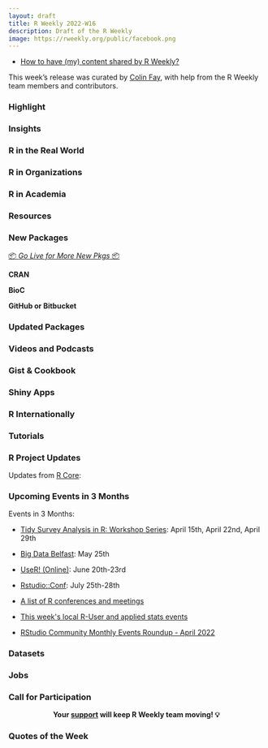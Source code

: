```yaml
---
layout: draft
title: R Weekly 2022-W16
description: Draft of the R Weekly
image: https://rweekly.org/public/facebook.png
---
```


+ [How to have (my) content shared by R Weekly?](https://github.com/rweekly/rweekly.org#how-to-have-my-content-shared-by-r-weekly)

This week’s release was curated by [Colin Fay](https://twitter.com/_ColinFay), with help from the R Weekly team members and contributors.

### Highlight



### Insights



### R in the Real World



### R in Organizations



### R in Academia



### Resources



### New Packages

<p class="added-hostname"><a href="https://rweekly.org/live" target="_blank" class="externalLink">📦 <i>Go Live for More New Pkgs</i> 📦</a></p>

**CRAN**



**BioC**



**GitHub or Bitbucket**



### Updated Packages



### Videos and Podcasts



### Gist & Cookbook



### Shiny Apps



### R Internationally



### Tutorials



<!--<div class="post-more-begin></div><div class="post-more-end"></div>-->

### R Project Updates

Updates from [R Core](http://developer.r-project.org/blosxom.cgi/R-devel/NEWS):


### Upcoming Events in 3 Months

Events in 3 Months:

+ [Tidy Survey Analysis in R: Workshop Series](https://www.mapor.org/2022-spring-webinar-series/): April 15th, April 22nd, April 29th

+ [Big Data Belfast](https://www.bigdatabelfast.com/): May 25th

+ [UseR! (Online)](https://user2022.r-project.org/): June 20th-23rd

+ [Rstudio::Conf](https://www.rstudio.com/conference/): July 25th-28th

+ [A list of R conferences and meetings](https://jumpingrivers.github.io/meetingsR/events.html)

+ [This week's local R-User and applied stats events](https://community.rstudio.com/c/irl)

+ [RStudio Community Monthly Events Roundup - April 2022](https://www.rstudio.com/blog/rstudio-community-monthly-events-roundup-april-2022/)

### Datasets

### Jobs




### Call for Participation


<p class="hide-support added-hostname support-rweekly" style="text-align: center;font-weight: bold;">Your <a class="non-visited externalLink" href="https://www.patreon.com/rweekly" onclick="pas(this)">support</a> will keep R Weekly team moving! 💡</p>

### Quotes of the Week
